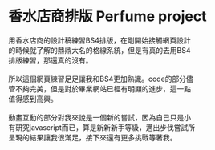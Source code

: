 # 香水店商排版 Perfume project
 用香水店商的設計稿練習BS4排版，在剛開始接觸網頁設計<br>的時候就了解的鼎鼎大名的格線系統，但是有真的去用BS4<br>排版練習，那還真的沒有。<br><br>所以這個網頁練習足足讓我和BS4更加熟識。code的部分儘<br>管不夠完美，但是對於畢業網站已經有明顯的進步，這一點<br>值得感到高興。<br><br>
動畫互動的部分對我來說是一個新的嘗試，因為自己只是小<br>有研究javascript而已，算是新新新手等級，邁出步伐嘗試所<br>呈現的結果讓我很滿足，接下來還有更多挑戰等著我。
